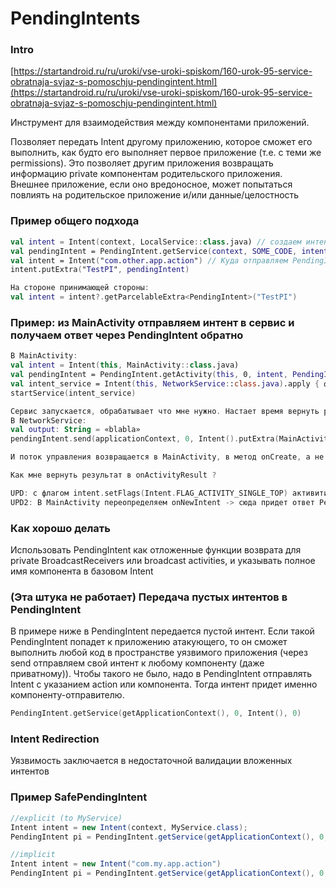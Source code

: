 # PendingIntents

### Intro

[https://startandroid.ru/ru/uroki/vse-uroki-spiskom/160-urok-95-service-obratnaja-svjaz-s-pomoschju-pendingintent.html](https://startandroid.ru/ru/uroki/vse-uroki-spiskom/160-urok-95-service-obratnaja-svjaz-s-pomoschju-pendingintent.html)

Инструмент для взаимодействия между компонентами приложений.

Позволяет передать Intent другому приложению, которое сможет его выполнить, как будто его выполняет первое приложение \(т.е. с теми же permissions\). Это позволяет другим приложения возвращать информацию private компонентам родительского приложения.  
Внешнее приложение, если оно вредоносное, может попытаться повлиять на родительское приложение и/или данные/целостность

### Пример общего подхода

```kotlin
val intent = Intent(context, LocalService::class.java) // создаем интент для работы с локальным объектом - указываем, тем самым, кто будет обрабатывать ответ
val pendingIntent = PendingIntent.getService(context, SOME_CODE, intent, SOME_FLAG) // помещаем локальный интент в pendingintent
val intent = Intent("com.other.app.action") // Куда отправляем PendingIntent
intent.putExtra("TestPI", pendingIntent)

На стороне принимающей стороны:
val intent = intent?.getParcelableExtra<PendingIntent>("TestPI")
```

### Пример: из MainActivity отправляем интент в сервис и получаем ответ через PendingIntent обратно

```kotlin
В MainActivity:
val intent = Intent(this, MainActivity::class.java)
val pendingIntent = PendingIntent.getActivity(this, 0, intent, PendingIntent.FLAG_UPDATE_CURRENT)
val intent_service = Intent(this, NetworkService::class.java).apply { формирую интент }
startService(intent_service)

Сервис запускается, обрабатывает что мне нужно. Настает время вернуть результат:
В NetworkService:
val output: String = «blabla»
pendingIntent.send(applicationContext, 0, Intent().putExtra(MainActivity.PARAM_RESULT, output))

И поток управления возвращается в MainActivity, в метод onCreate, а не в onActivityResult(requestCode: Int, resultCode: Int, data: Intent?), и, соответственно, активити перезагружается

Как мне вернуть результат в onActivityResult ?

UPD: с флагом intent.setFlags(Intent.FLAG_ACTIVITY_SINGLE_TOP) активити не перезагружается, но результат в onActivityResult все равно не возвращается
UPD2: В MainActivity переопределяем onNewIntent -> сюда придет ответ PendingIntent с сервиса
```

### Как хорошо делать

Использовать PendingIntent как отложенные функции возврата для private BroadcastReceivers или broadcast activities, и указывать полное имя компонента в базовом Intent



### \(Эта штука не работает\) Передача пустых интентов в PendingIntent

В примере ниже в PendingIntent передается пустой интент. Если такой PendingIntent попадет к приложению атакующего, то он сможет выполнить любой код в пространстве уязвимого приложения \(через send отправляем свой интент к любому компоненту \(даже приватному\)\). Чтобы такого не было, надо в PendingIntent отправлять Intent с указанием action или компонента. Тогда интент придет именно компоненту-отправителю.

```kotlin
PendingIntent.getService(getApplicationContext(), 0, Intent(), 0)
```

### Intent Redirection

Уязвимость заключается в недостаточной валидации вложенных интентов

### Пример SafePendingIntent

```java
//explicit (to MyService)
Intent intent = new Intent(context, MyService.class);
PendingIntent pi = PendingIntent.getService(getApplicationContext(), 0, intent, PendingIntent.FLAG_UPDATE_CURRENT);

//implicit
Intent intent = new Intent("com.my.app.action")
PendingIntent pi = PendingIntent.getService(getApplicationContext(), 0, intent, PendingIntent.FLAG_UPDATE_CURRENT);
```

